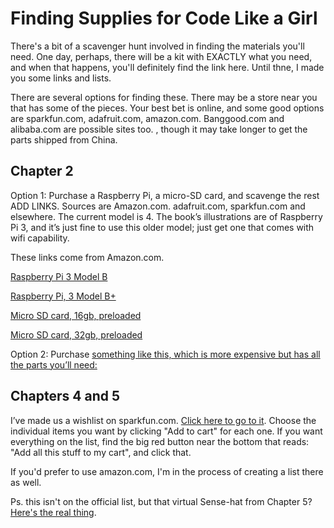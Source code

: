 # Finding Supplies for Code Like a Girl
There's a bit of a scavenger hunt involved in finding the materials you'll need. One day, perhaps, there will be a kit with EXACTLY what you need, and when that happens, you'll definitely find the link here. Until thne, I made you some links and lists. 

There are several options for finding these. There may be a store near you that has some of the pieces. Your best bet is online, and some good options are sparkfun.com, adafruit.com, amazon.com. Banggood.com and alibaba.com are possible sites too. , though it may take  longer to get the parts shipped from China. 


## Chapter 2
Option 1: Purchase a Raspberry Pi, a micro-SD card, and scavenge the rest ADD LINKS. Sources are Amazon.com. adafruit.com, sparkfun.com and elsewhere. The current model is 4. The book’s illustrations are of Raspberry Pi 3, and it’s just fine to use this older model; just get one that comes with wifi capability.

These links come from Amazon.com. 
 
 [Raspberry Pi 3 Model B](https://www.amazon.com/Raspberry-Pi-MS-004-00000024-Model-Board/dp/B01LPLPBS8)
 
 [Raspberry Pi, 3 Model B+](https://www.amazon.com/Raspberry-Pi-LANDZO-Motherboard/dp/B07P4LSDYV)

 [Micro SD card, 16gb, preloaded](https://www.amazon.com/Raspberry-Noobs-Preloaded-Compatible-Models/dp/B07LB7L3D9/ref=sr_1_8?keywords=micro+sd+card+raspberry+pi&qid=1563205501&s=electronics&sr=1-8)
 
 [Micro SD card, 32gb, preloaded](https://www.amazon.com/Raspberry-Pi-32GB-Preloaded-NOOBS/dp/B01LXR6EOA)
 

Option 2: Purchase [something like this, which is more expensive but has all the parts you’ll need:](https://www.amazon.com/CanaKit-Raspberry-Complete-Starter-Kit/dp/B06XW6VX1H/ref=asc_df_B06XW6VX1H/?tag=hyprod-20&linkCode=df0&hvadid=309751315916&hvpos=1o4&hvnetw=g&hvrand=13937989184990486049&hvpone=&hvptwo=&hvqmt=&hvdev=c&hvdvcmdl=&hvlocint=&hvlocphy=9007322&hvtargid=pla-571127897193&psc=1&tag=&ref=&adgrpid=67183599252&hvpone=&hvptwo=&hvadid=309751315916&hvpos=1o4&hvnetw=g&hvrand=13937989184990486049&hvqmt=&hvdev=c&hvdvcmdl=&hvlocint=&hvlocphy=9007322&hvtargid=pla-571127897193)

## Chapters 4 and 5 

I’ve made us a wishlist on sparkfun.com. [Click here to go to it](https://www.sparkfun.com/wish_lists/152381). 
Choose the individual items you want by clicking "Add to cart" for each one. 
If you want everything on the list, find the big red button near the bottom that reads: "Add all this stuff to my cart", and click that. 

If you'd prefer to use amazon.com, I'm in the process of creating a list there as well. 

Ps. this isn't on the official list, but that virtual Sense-hat from Chapter 5? [Here's the real thing](https://www.amazon.com/RASPBERRY-PI-RASPBERRYPI-SENSEHAT-Raspberry-Orientation-Temperature/dp/B014HDG74S).
